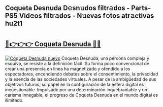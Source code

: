 ## Coqueta Desnuda D𝚎sn𝚞dos filtr𝚊dos - Parts-PS5 Vid𝚎os filtr𝚊dos - N𝚞evas f𝚘tos atr𝚊ctivas hu2t1

# <h2><a href="http://mb2txc.tromn.icu/?c=Coqueta+Desnuda">🔗👉👉👉 Coqueta Desnuda 🔗🔗</a></h2>

[![Coqueta Desnuda nuevo](https://i.imgur.com/pEAQMta.gif)](http://mb2txc.tromn.icu/?c=Coqueta+Desnuda)
Coqueta Desnuda, una persona compleja y esquiva, se resiste a la definición fácil. Su forma poco convencional de crear una presencia en línea ha magnetizado y ofendido a los espectadores, encendiendo debates sobre el consentimiento, la privacidad y la esencia de las sociedades virtuales. A pesar de la ambigüedad de sus objetivos futuros, su papel en la configuración de la esfera digital es incuestionable. Impulsado por una determinación inquebrantable y un carisma innegable, el progreso de Coqueta Desnuda en el mundo digital es ilimitado.
